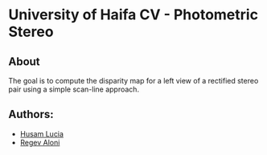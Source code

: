# University of Haifa CV - Photometric Stereo

## About
The goal is to compute the disparity map for a left view of a rectified stereo pair using a simple scan-line approach.

## Authors:
- [Husam Lucia](https://www.linkedin.com/in/husam-lucia-6841b51a3)
- [Regev Aloni](https://www.linkedin.com/in/aloniregev)

